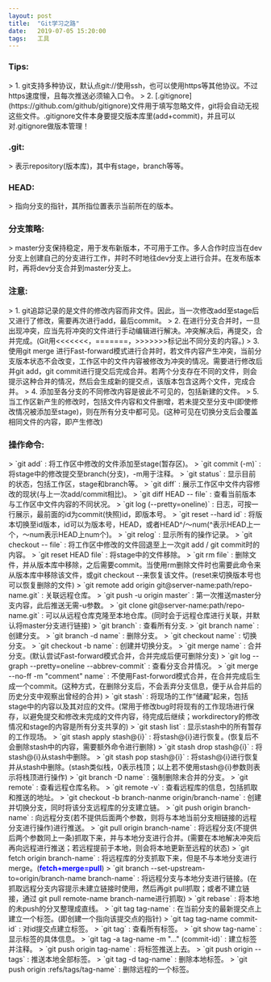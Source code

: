 ```yaml
---
layout: post
title:  "Git学习之路"
date:   2019-07-05 15:20:00 
tags:   工具
---
```


<h3>Tips:</h3> 
> 1. git支持多种协议，默认点git://使用ssh，也可以使用https等其他协议。不过https速度慢，且每次推送必须输入口令。  
> 2. [.gitignore](https://github.com/github/gitignore)文件用于填写忽略文件，git将会自动无视这些文件。.gitignore文件本身要提交版本库里(add+commit)，并且可以对.gitignore做版本管理！

<h3>.git:</h3> 
> 表示repository(版本库)，其中有stage，branch等等。  

<h3>HEAD:</h3>
> 指向分支的指针，其所指位置表示当前所在的版本。 

<h3>分支策略:</h3>
> master分支保持稳定，用于发布新版本，不可用于工作。多人合作时应当在dev分支上创建自己的分支进行工作，并时不时地往dev分支上进行合并。在发布版本时，再将dev分支合并到master分支上。

<h3>注意:</h3>
> 1. git追踪记录的是文件的修改内容而非文件。因此，当一次修改add至stage后又进行了修改，需要再次进行add，最后commit。  
> 2. 在进行分支合并时，一旦出现冲突，应当先将冲突的文件进行手动编辑进行解决。冲突解决后，再提交，合并完成。(Git用<<<<<<<，=======，>>>>>>>标记出不同分支的内容。)  
> 3. 使用git merge 进行Fast-forward模式进行合并时，若文件内容产生冲突，当前分支版本状态不会改变，工作区中的文件内容被修改为冲突的情况。需要进行修改后并git add，git commit进行提交后完成合并。若两个分支存在不同的文件，则会提示这种合并的情况，然后会生成新的提交点，该版本包含这两个文件，完成合并。  
> 4. 添加至各分支的不同修改内容是彼此不可见的，包括新建的文件。  
> 5. 当工作区新产生的修改时，包括文件内容和文件删增，若未提交至分支中(即使修改情况被添加至stage)，则在所有分支中都可见。(这种可见在切换分支后会覆盖相同文件的内容，即产生修改)  

<h3>操作命令:</h3>
> `git add` : 将工作区中修改的文件添加至stage(暂存区)。  
> `git commit (-m)` : 将stage中的修改提交至branch(分支)，-m用于注释。  
> `git status` : 显示目前的状态，包括工作区，stage和branch等。  
> `git diff` : 展示工作区中文件内容修改的现状(与上一次add/commit相比)。  
> `git diff HEAD -- file` : 查看当前版本与工作区中文件内容的不同状况。  
> `git log (--pretty=oneline)` : 日志，可按一行展示，最前面的id为commit(快照)id，即版本号。  
> `git reset --hard id` : 将版本切换至id版本，id可以为版本号，HEAD，或者HEAD^/～num(^表示HEAD上一个，～num表示HEAD上num个)。  
> `git relog` : 显示所有的操作记录。  
> `git checkout -- file` : 将工作区中修改的文件回退至上一次git add / git commit时的内容。  
> `git reset HEAD file` : 将stage中的文件移除。  
> `git rm file` : 删除文件，并从版本库中移除，之后需要commit。当使用rm删除文件时也需要此命令来从版本库中移除该文件，或git checkout --来恢复该文件。(reset来切换版本号也可以恢复删除的文件)  
> `git remote add origin git@server-name:path/repo-name.git` : 关联远程仓库。  
> `git push -u origin master` : 第一次推送master分支内容，此后推送无需-u参数。  
> `git clone git@server-name:path/repo-name.git` : 可以从远程仓库克隆至本地仓库。(同时会于远程仓库进行关联，并默认将master分支进行链接)  
> `git branch` : 查看所有分支.  
> `git branch name` : 创建分支。  
> `git branch -d name` : 删除分支。  
> `git checkout name` : 切换分支。  
> `git checkout -b name` : 创建并切换分支。  
> `git merge name` : 合并分支。(默认尝试Fast-forward模式合并，合并完成后便可删除分支)  
> `git log --graph --pretty=oneline --abbrev-commit` : 查看分支合并情况。  
> `git merge --no-ff -m "comment" name` : 不使用Fast-forword模式合并，在合并完成后生成一个commit。(这种方式，在删除分支后，不会丢弃分支信息，便于从合并后的历史分支中观察出曾经的合并)  
> `git stash` : 将现场的工作“储藏”起来，包括stage中的内容以及其对应的文件。(常用于修改bug时将现有的工作现场进行保存，以避免提交和修改未完成的文件内容，待完成后继续；workdirectory的修改情况和stage的内容是所有分支共享的)  
> `git stash list` : 显示stash中的所有暂存的工作现场。 
> `git stash apply stash@{i}` : 将stash@{i}进行恢复。(恢复后不会删除stash中的内容，需要额外命令进行删除)  
> `git stash drop stash@{i}` : 将stash@{i}从stash中删除。  
> `git stash pop stash@{i}` : 将stash@{i}进行恢复并从stash中删除。(stash类似栈，0表示栈顶；以上若不使用stash@{i}参数则表示将栈顶进行操作)  
> `git branch -D name` : 强制删除未合并的分支。  
> `git remote` : 查看远程仓库名称。  
> `git remote -v` : 查看远程库的信息，包括抓取和推送的地址。   
> `git checkout -b branch-nanme origin/branch-name` : 创建并切换分支，同时将该分支远程库的分支建立链。  
> `git push origin branch-name` : 向远程分支(若不提供后面两个参数，则将与本地当前分支相链接的远程分支进行操作)进行推送。  
> `git pull origin branch-name` : 将远程分支(不提供后两个参数同上一条)抓取下来，并与本地分支进行合并。(需要在本地解决冲突后再向远程进行推送；若远程提前于本地，则会将本地更新至远程的状态)  
> `git fetch origin branch-name` : 将远程库的分支抓取下来，但是不与本地分支进行merge。(<b style="color:blue">fetch+merge=pull</b>)  
> `git branch --set-upstream-to=origin/branch-name branch-name` : 将远程分支与本地分支进行链接。(在抓取远程分支内容提示未建立链接时使用，然后再git pull抓取；或者不建立链接，通过 git pull remote-name branch-name进行抓取)  
> `git rebase` : 将本地的未push的分叉整理成直线。  
> `git tag tag-name` : 在当前分支的最新提交点上建立一个标签。(即创建一个指向该提交点的指针)  
> `git tag tag-name commit-id` : 对id提交点建立标签。  
> `git tag` : 查看所有标签。  
> `git show tag-name` : 显示标签的具体信息。  
> `git tag -a tag-name -m "..." (commit-id)` : 建立标签并注释。  
> `git push origin tag-name` : 将标签推送上去。  
> `git push origin --tags` : 推送本地全部标签。  
> `git tag -d tag-name` : 删除本地标签。  
> `git push origin :refs/tags/tag-name` : 删除远程的一个标签。  

